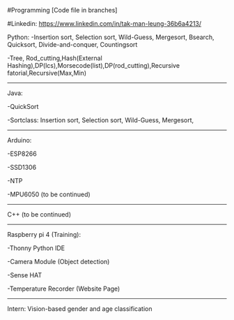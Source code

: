 #Programming [Code file in branches]

#Linkedin: https://www.linkedin.com/in/tak-man-leung-36b6a4213/

Python:
-Insertion sort, Selection sort, Wild-Guess, Mergesort, Bsearch, Quicksort, Divide-and-conquer, Countingsort

-Tree, Rod_cutting,Hash(External Hashing),DP(lcs),Morsecode(list),DP(rod_cutting),Recursive fatorial,Recursive(Max,Min)


--------------------------------------------------------------------------------------------------------------------
Java:

-QuickSort

-Sortclass: Insertion sort, Selection sort, Wild-Guess, Mergesort,

--------------------------------------------------------------------------------------------------------------------
Arduino:

-ESP8266

-SSD1306

-NTP

-MPU6050 (to be continued)

---------------------------------------------------------------------------------------------------------------------
C++ (to be continued)

---------------------------------------------------------------------------------------------------------------------
Raspberry pi 4 (Training):

-Thonny Python IDE

-Camera Module (Object detection)

-Sense HAT

-Temperature Recorder (Website Page)

---------------------------------------------------------------------------------------------------------------------
Intern:
Vision-based gender and age classification



